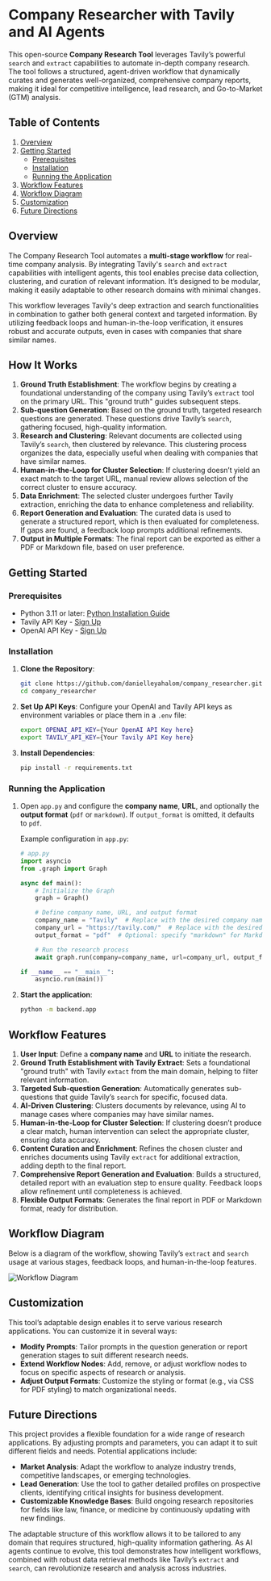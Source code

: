 # Company Researcher with Tavily and AI Agents

This open-source **Company Research Tool** leverages Tavily’s powerful `search` and `extract` capabilities to automate in-depth company research. The tool follows a structured, agent-driven workflow that dynamically curates and generates well-organized, comprehensive company reports, making it ideal for competitive intelligence, lead research, and Go-to-Market (GTM) analysis.

## Table of Contents
1. [Overview](#overview)
2. [Getting Started](#getting-started)
   - [Prerequisites](#prerequisites)
   - [Installation](#installation)
   - [Running the Application](#running-the-application)
3. [Workflow Features](#workflow-features)
4. [Workflow Diagram](#workflow-diagram)
5. [Customization](#customization)
6. [Future Directions](#future-directions)

## Overview

The Company Research Tool automates a **multi-stage workflow** for real-time company analysis. By integrating Tavily's `search` and `extract` capabilities with intelligent agents, this tool enables precise data collection, clustering, and curation of relevant information. It’s designed to be modular, making it easily adaptable to other research domains with minimal changes.

This workflow leverages Tavily's deep extraction and search functionalities in combination to gather both general context and targeted information. By utilizing feedback loops and human-in-the-loop verification, it ensures robust and accurate outputs, even in cases with companies that share similar names.

## How It Works

1. **Ground Truth Establishment**: The workflow begins by creating a foundational understanding of the company using Tavily’s `extract` tool on the primary URL. This "ground truth" guides subsequent steps.
2. **Sub-question Generation**: Based on the ground truth, targeted research questions are generated. These questions drive Tavily’s `search`, gathering focused, high-quality information.
3. **Research and Clustering**: Relevant documents are collected using Tavily’s `search`, then clustered by relevance. This clustering process organizes the data, especially useful when dealing with companies that have similar names.
4. **Human-in-the-Loop for Cluster Selection**: If clustering doesn’t yield an exact match to the target URL, manual review allows selection of the correct cluster to ensure accuracy.
5. **Data Enrichment**: The selected cluster undergoes further Tavily extraction, enriching the data to enhance completeness and reliability.
6. **Report Generation and Evaluation**: The curated data is used to generate a structured report, which is then evaluated for completeness. If gaps are found, a feedback loop prompts additional refinements.
7. **Output in Multiple Formats**: The final report can be exported as either a PDF or Markdown file, based on user preference.

## Getting Started

### Prerequisites

- Python 3.11 or later: [Python Installation Guide](https://www.tutorialsteacher.com/python/install-python)
- Tavily API Key - [Sign Up](https://tavily.com/)
- OpenAI API Key - [Sign Up](https://platform.openai.com/)


### Installation

1. **Clone the Repository**:

   ```bash
   git clone https://github.com/danielleyahalom/company_researcher.git
   cd company_researcher
   ```

2. **Set Up API Keys**:
   Configure your OpenAI and Tavily API keys as environment variables or place them in a `.env` file:

   ```bash
   export OPENAI_API_KEY={Your OpenAI API Key here}
   export TAVILY_API_KEY={Your Tavily API Key here}
   ```

3. **Install Dependencies**:

   ```bash
   pip install -r requirements.txt
   ```

### Running the Application

1. Open `app.py` and configure the **company name**, **URL**, and optionally the **output format** (`pdf` or `markdown`). If `output_format` is omitted, it defaults to `pdf`.

   Example configuration in `app.py`:

   ```python
   # app.py
   import asyncio
   from .graph import Graph

   async def main():
       # Initialize the Graph
       graph = Graph()

       # Define company name, URL, and output format
       company_name = "Tavily"  # Replace with the desired company name
       company_url = "https://tavily.com/"  # Replace with the desired company URL
       output_format = "pdf"  # Optional: specify "markdown" for Markdown format

       # Run the research process
       await graph.run(company=company_name, url=company_url, output_format=output_format)

   if __name__ == "__main__":
       asyncio.run(main())
   ```

2. **Start the application**:

   ```bash
   python -m backend.app
   ```

## Workflow Features

1. **User Input**: Define a **company name** and **URL** to initiate the research.
2. **Ground Truth Establishment with Tavily Extract**: Sets a foundational "ground truth" with Tavily `extact` from the main domain, helping to filter relevant information.
3. **Targeted Sub-question Generation**: Automatically generates sub-questions that guide Tavily’s `search` for specific, focused data.
4. **AI-Driven Clustering**: Clusters documents by relevance, using AI to manage cases where companies may have similar names.
5. **Human-in-the-Loop for Cluster Selection**: If clustering doesn’t produce a clear match, human intervention can select the appropriate cluster, ensuring data accuracy.
6. **Content Curation and Enrichment**: Refines the chosen cluster and enriches documents using Tavily `extract` for additional extraction, adding depth to the final report.
7. **Comprehensive Report Generation and Evaluation**: Builds a structured, detailed report with an evaluation step to ensure quality. Feedback loops allow refinement until completeness is achieved.
8. **Flexible Output Formats**: Generates the final report in PDF or Markdown format, ready for distribution.

## Workflow Diagram

Below is a diagram of the workflow, showing Tavily’s `extract` and `search` usage at various stages, feedback loops, and human-in-the-loop features.

![Workflow Diagram](path_to_workflow_diagram.png)

## Customization

This tool’s adaptable design enables it to serve various research applications. You can customize it in several ways:

- **Modify Prompts**: Tailor prompts in the question generation or report generation stages to suit different research needs.
- **Extend Workflow Nodes**: Add, remove, or adjust workflow nodes to focus on specific aspects of research or analysis.
- **Adjust Output Formats**: Customize the styling or format (e.g., via CSS for PDF styling) to match organizational needs.


## Future Directions

This project provides a flexible foundation for a wide range of research applications. By adjusting prompts and parameters, you can adapt it to suit different fields and needs. 
Potential applications include:

- **Market Analysis**: Adapt the workflow to analyze industry trends, competitive landscapes, or emerging technologies.
- **Lead Generation**: Use the tool to gather detailed profiles on prospective clients, identifying critical insights for business development.
- **Customizable Knowledge Bases**: Build ongoing research repositories for fields like law, finance, or medicine by continuously updating with new findings.

The adaptable structure of this workflow allows it to be tailored to any domain that requires structured, high-quality information gathering. As AI agents continue to evolve, this tool demonstrates how intelligent workflows, combined with robust data retrieval methods like Tavily’s `extract` and `search`, can revolutionize research and analysis across industries. 
